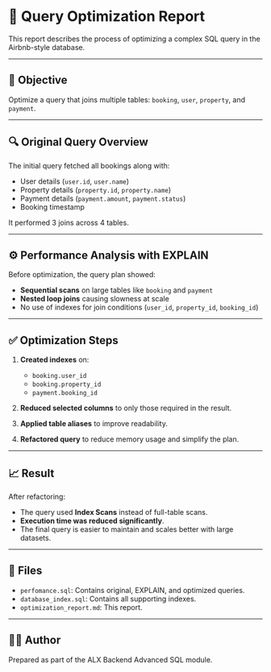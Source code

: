 # 🚀 Query Optimization Report

This report describes the process of optimizing a complex SQL query in the Airbnb-style database.

---

## 🎯 Objective

Optimize a query that joins multiple tables: `booking`, `user`, `property`, and `payment`.

---

## 🔍 Original Query Overview

The initial query fetched all bookings along with:

- User details (`user.id`, `user.name`)
- Property details (`property.id`, `property.name`)
- Payment details (`payment.amount`, `payment.status`)
- Booking timestamp

It performed 3 joins across 4 tables.

---

## ⚙️ Performance Analysis with EXPLAIN

Before optimization, the query plan showed:

- **Sequential scans** on large tables like `booking` and `payment`
- **Nested loop joins** causing slowness at scale
- No use of indexes for join conditions (`user_id`, `property_id`, `booking_id`)

---

## ✅ Optimization Steps

1. **Created indexes** on:
   - `booking.user_id`
   - `booking.property_id`
   - `payment.booking_id`

2. **Reduced selected columns** to only those required in the result.

3. **Applied table aliases** to improve readability.

4. **Refactored query** to reduce memory usage and simplify the plan.

---

## 📈 Result

After refactoring:
- The query used **Index Scans** instead of full-table scans.
- **Execution time was reduced significantly**.
- The final query is easier to maintain and scales better with large datasets.

---

## 📁 Files

- `perfomance.sql`: Contains original, EXPLAIN, and optimized queries.
- `database_index.sql`: Contains all supporting indexes.
- `optimization_report.md`: This report.

---

## 👨‍💻 Author

Prepared as part of the ALX Backend Advanced SQL module.
